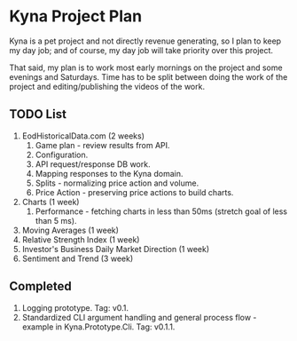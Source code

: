 # Kyna Project Plan

Kyna is a pet project and not directly revenue generating, so I plan to keep my day job; and of course, my day job will take priority over this project.

That said, my plan is to work most early mornings on the project and some evenings and Saturdays. Time has to be split between doing the work of the project and editing/publishing the videos of the work.

## TODO List

1. EodHistoricalData.com (2 weeks)
   1. Game plan - review results from API.
   2. Configuration.
   3. API request/response DB work.
   4. Mapping responses to the Kyna domain.
   5. Splits - normalizing price action and volume.
   6. Price Action - preserving price actions to build charts.
2. Charts (1 week)
   1. Performance - fetching charts in less than 50ms (stretch goal of less than 5 ms).
3. Moving Averages (1 week)
4. Relative Strength Index (1 week)
5. Investor's Business Daily Market Direction (1 week)
6. Sentiment and Trend (3 week)

## Completed

1. Logging prototype. Tag: v0.1.
2. Standardized CLI argument handling and general process flow - example in Kyna.Prototype.Cli. Tag: v0.1.1.